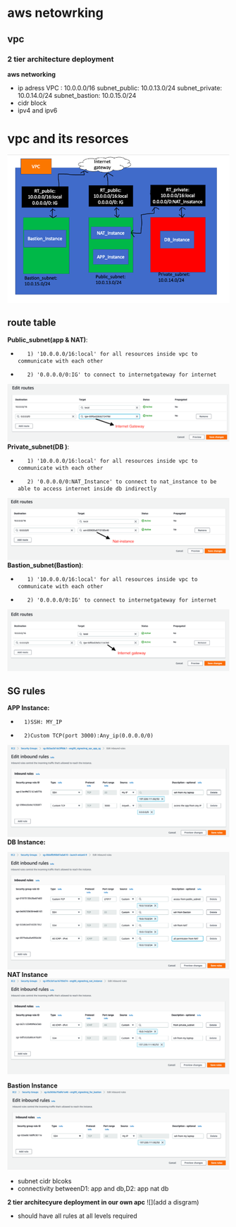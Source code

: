 # aws netowrking
## vpc
### 2 tier architecture deployment

**aws networking**
- ip adress
        VPC : 10.0.0.0/16
        subnet_public: 10.0.13.0/24
        subnet_private: 10.0.14.0/24
        subnet_bastion: 10.0.15.0/24
- cidr block
- ipv4 and ipv6

# vpc and its resorces
![](pics/VPC.png)
## route table
      
**Public_subnet(app & NAT)**:
-        1) '10.0.0.0/16:local' for all resources inside vpc to communicate with each other
-        2) '0.0.0.0/0:IG' to connect to internetgateway for internet
![](pics/RT_pub.png)
**Private_subnet(DB )**:
-        1) '10.0.0.0/16:local' for all resources inside vpc to communicate with each other
-        2) '0.0.0.0/0:NAT_Instance' to connect to nat_instance to be able to access internet inside db indirectly
![](pics/RT_pri.png)
**Bastion_subnet(Bastion)**:
-        1) '10.0.0.0/16:local' for all resources inside vpc to communicate with each other
-        2) '0.0.0.0/0:IG' to connect to internetgateway for internet
![](pics/RT_bas.png)

## SG rules
**APP Instance:**
-       1)SSH: MY_IP
-       2)Custom TCP(port 3000):Any_ip(0.0.0.0/0)

![](pics/SG_APP1.png)
**DB Instance:**
  
![](pics/SG_DB1.png) 
**NAT Instance**
![](pics/SG_NAT.png)

**Bastion Instance**
![](pics/SG_BASTION.png)




- subnet cidr blcoks
- connectivity betweenD1: app and db,D2: app nat db

**2 tier architecyure deployment in our own apc**
![](add a disgram)
- should have all rules at all levels required